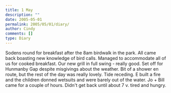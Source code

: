 ```yaml
---
title: 1 May
description: ""
date: 2005-05-01
permalink: 2005/05/01/diary/
author: Cindy
comments: []
type: Diary
---
```


Sodens round for breakfast after the 8am birdwalk in the park. All came back boasting new knowledge of bird calls. Managed to accommodate all of us for cooked breakfast. Our new grill in full swing - really good. Set off for Hunmanby Gap despite misgivings about the weather. Bit of a shower en route, but the rest of the day was really lovely. Tide receding. E built a fire and the children donned wetsuits and were barely out of the water. Jo + Bill came for a couple of hours. Didn't get back until about 7 v. tired and hungry.
